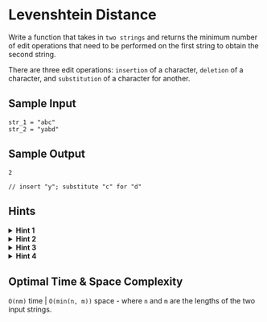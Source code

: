# Levenshtein Distance

Write a function that takes in `two strings` and returns the minimum number of edit operations that need to be performed on the first string to obtain the second string.

There are three edit operations: `insertion` of a character, `deletion` of a character, and `substitution` of a character for another.

## Sample Input

```plaintext
str_1 = "abc"
str_2 = "yabd"
```

## Sample Output

```plaintext
2 

// insert "y"; substitute "c" for "d"
```

## Hints

<details>
<summary><b>Hint 1</b></summary>

Try building a `two-dimensional` array of the minimum numbers of edits for pairs of substrings of the input strings. Let the rows of the array represent substrings of the second input string `str_2`. Let the first row represent the empty string. Let each row `i` thereafter represent the substrings of `str_2` from `0` to `i`, with `i` excluded. Let the columns similarly represent the first input string str_1.

</details>

<details>
<summary><b>Hint 2</b></summary>

Build up the array mentioned in `Hint #1` one row at a time. In other words, find the minimum numbers of edits between all the substrings of `str_1` represented by the columns and the empty string represented by the first row, then between all the substrings of `str_1` represented by the columns and the first letter of `str_2` represented by the second row, etc., until you compare both full strings. Find a formula that relates the minimum number of edits at any given point to previous numbers.

</details>

<details>
<summary><b>Hint 3</b></summary>

At any position `(i, j)` in the `two-dimensional` array, if `str_2[i]` is equal to `str_1[j]`, then the edit distance at position `(i, j)` is equal to the one at position `(i - 1, j - 1)`, since adding `str_2[i]` and `str_1[j]` to the substrings represented at position `(i - 1, j - 1)` does not require any additional edit operation. If `str_2[i]` is not equal to `str_1[j]` however, then the edit distance at position `(i, j)` is equal to `1 +` the minimum of the edit distances at positions `(i - 1, j)`, `(i, j - 1)`, and `(i - 1, j - 1)`. Why is that the case?

</details>

<details>
<summary><b>Hint 4</b></summary>

Do you really need to store the entire `two-dimensional` array mentioned in `Hint #1`? Identify what stored values you actually use throughout the process of building the array and come up with a way of storing only what you need and nothing more.

</details>

## Optimal Time & Space Complexity

`O(nm)` time | `O(min(n, m))` space - where `n` and `m` are the lengths of the two input strings.
